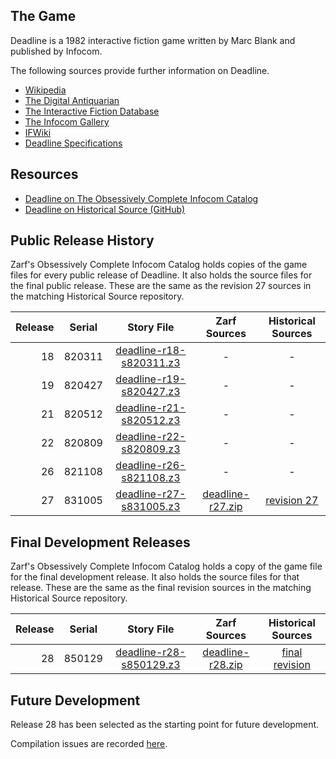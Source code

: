 ## The Game

Deadline is a 1982 interactive fiction game written by Marc Blank and published by Infocom.

The following sources provide further information on Deadline.

* [Wikipedia](https://en.wikipedia.org/wiki/Deadline_(video_game))
* [The Digital Antiquarian](https://www.filfre.net/2012/07/deadline/)
* [The Interactive Fiction Database](https://ifdb.tads.org/viewgame?id=p976o7x5ies9ltdh)
* [The Infocom Gallery](http://infocom.elsewhere.org/gallery/deadline_grey/)
* [IFWiki](http://www.ifwiki.org/index.php/Deadline)
* [Deadline Specifications](http://www.infocom-if.org/games/deadline/deadspecs.html)

## Resources

* [Deadline on The Obsessively Complete Infocom Catalog](https://eblong.com/infocom/#deadline)
* [Deadline on Historical Source (GitHub)](https://github.com/historicalsource/deadline)

## Public Release History

Zarf's Obsessively Complete Infocom Catalog holds copies of the game files for every public release of Deadline. It also holds the source files for the final public release. These are the same as the revision 27 sources in the matching Historical Source repository.

| Release | Serial | Story File                | Zarf Sources       | Historical Sources |
| -------:|:------:|:-------------------------:|:------------------:|:------------------:|
|      18 | 820311 | [deadline-r18-s820311.z3] |                  - |                  - |
|      19 | 820427 | [deadline-r19-s820427.z3] |                  - |                  - |
|      21 | 820512 | [deadline-r21-s820512.z3] |                  - |                  - |
|      22 | 820809 | [deadline-r22-s820809.z3] |                  - |                  - |
|      26 | 821108 | [deadline-r26-s821108.z3] |                  - |                  - |
|      27 | 831005 | [deadline-r27-s831005.z3] | [deadline-r27.zip] |      [revision 27] |

[deadline-r18-s820311.z3]: https://eblong.com/infocom/gamefiles/deadline-r18-s820311.z3
[deadline-r19-s820427.z3]: https://eblong.com/infocom/gamefiles/deadline-r19-s820427.z3
[deadline-r21-s820512.z3]: https://eblong.com/infocom/gamefiles/deadline-r21-s820512.z3
[deadline-r22-s820809.z3]: https://eblong.com/infocom/gamefiles/deadline-r22-s820809.z3
[deadline-r26-s821108.z3]: https://eblong.com/infocom/gamefiles/deadline-r26-s821108.z3

[deadline-r27-s831005.z3]: https://eblong.com/infocom/gamefiles/deadline-r27-s831005.z3
[deadline-r27.zip]: https://eblong.com/infocom/sources/deadline-r27.zip
[revision 27]: https://github.com/historicalsource/deadline/tree/ad6dc28bb24968af58f4bd1c3236116c60aacc8e

## Final Development Releases

Zarf's Obsessively Complete Infocom Catalog holds a copy of the game file for the final development release. It also holds the source files for that release. These are the same as the final revision sources in the matching Historical Source repository.

| Release | Serial | Story File                | Zarf Sources       | Historical Sources |
| -------:|:------:|:-------------------------:|:------------------:|:------------------:|
|      28 | 850129 | [deadline-r28-s850129.z3] | [deadline-r28.zip] |   [final revision] |

[deadline-r28-s850129.z3]: https://eblong.com/infocom/gamefiles/deadline-r28-s850129.z3
[deadline-r28.zip]: https://eblong.com/infocom/sources/deadline-r28.zip
[final revision]: https://github.com/historicalsource/deadline/tree/93e6139367a0c839d9db189caa756065b5406628

## Future Development

Release 28 has been selected as the starting point for future development.

Compilation issues are recorded [here](https://github.com/the-infocom-files/deadline/issues/2).
